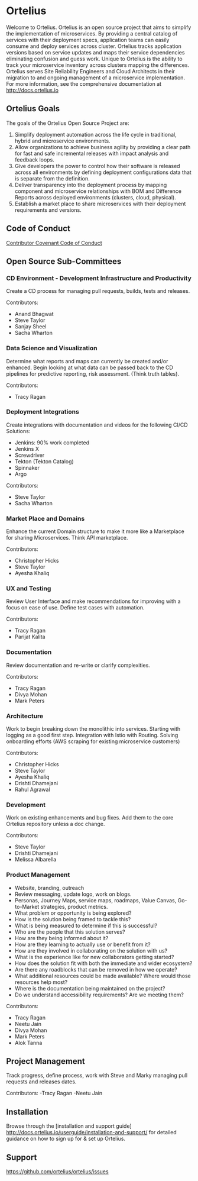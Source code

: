 # Ortelius
Welcome to Ortelius. Ortelius is an open source project that aims to simplify the implementation of microservices. By providing a central catalog of services with their deployment specs, application teams can easily consume and deploy services across cluster. Ortelius tracks application versions based on service updates and maps their service dependencies eliminating confusion and guess work.  Unique to Ortelius is the ability to track your microservice inventory across clusters mapping the differences.  Ortelius serves Site Reliability Engineers and Cloud Architects in their migration to and ongoing management of a microservice implementation. For more information, see the comprehensive documentation at http://docs.ortelius.io 

## Ortelius Goals
The goals of the Ortelius Open Source Project are: 

1) Simplify deployment automation across the life cycle in traditional, hybrid and microservice environments.
2) Allow organizations to achieve business agility by providing a clear path for fast and safe incremental releases with impact analysis and feedback loops. 
3) Give developers the power to control how their software is released across all environments by defining deployment configurations data that is separate from the definition.   
4) Deliver transparency into the deployment process by mapping component and microservice relationships with BOM and Difference Reports across deployed environments (clusters, cloud, physical).  
5) Establish a market place to share microservices with their deployment requirements and versions.

## Code of Conduct

[Contributor Covenant Code of Conduct](./CODE_OF_CONDUCT.md)

## Open Source Sub-Committees

### CD Environment - Development Infrastructure and Productivity

Create a CD process for managing pull requests, builds, tests and releases.  

Contributors:
- Anand Bhagwat
- Steve Taylor
- Sanjay Sheel
- Sacha Wharton
  
### Data Science and Visualization

Determine what reports and maps can currently be created and/or enhanced.  Begin looking at what data can be passed back to the CD pipelines for predictive reporting, risk assessment. (Think truth tables).

Contributors:
- Tracy Ragan

### Deployment Integrations

Create integrations with documentation and videos for the following CI/CD Solutions:

- Jenkins: 90% work completed
- Jenkins X
- Screwdriver
- Tekton (Tekton Catalog)
- Spinnaker
- Argo

Contributors:
- Steve Taylor
- Sacha Wharton

### Market Place and Domains

Enhance the current Domain structure to make it more like a Marketplace for sharing Microservices.  Think API marketplace.

Contributors:
- Christopher Hicks
- Steve Taylor
- Ayesha Khaliq

### UX and Testing

Review User Interface and make recommendations for improving with a focus on ease of use. Define test cases with automation.

Contributors:
- Tracy Ragan
- Parijat Kalita

### Documentation

Review documentation and re-write or clarify complexities.

Contributors:
- Tracy Ragan
- Divya Mohan
- Mark Peters

### Architecture

Work to begin breaking down the monolithic into services. Starting with logging as a good first step. Integration with Istio with Routing. Solving onboarding efforts (AWS scraping for existing microservice customers)

Contributors:
- Christopher Hicks
- Steve Taylor
- Ayesha Khaliq
- Drishti Dhamejani
- Rahul Agrawal

### Development

Work on existing enhancements and bug fixes. Add them to the core Ortelius repository unless a doc change.

Contributors:
- Steve Taylor
- Drishti Dhamejani
- Melissa Albarella

### Product Management

- Website, branding, outreach 
- Review messaging, update logo, work on blogs. 
- Personas, Journey Maps, service maps, roadmaps, Value Canvas, Go-to-Market strategies, product metrics. 
- What problem or opportunity is being explored?
- How is the solution being framed to tackle this?
- What is being measured to determine if this is successful?
- Who are the people that this solution serves?
- How are they being informed about it?
- How are they learning to actually use or benefit from it?
- How are they involved in collaborating on the solution with us?
- What is the experience like for new collaborators getting started?
- How does the solution fit with both the immediate and wider ecosystem?
- Are there any roadblocks that can be removed in how we operate?
- What additional resources could be made available? Where would those resources help most?
- Where is the documentation being maintained on the project?
- Do we understand accessibility requirements? Are we meeting them?

Contributors:
- Tracy Ragan
- Neetu Jain
- Divya Mohan
- Mark Peters
- Alok Tanna

## Project Management

Track progress, define process, work with Steve and Marky managing pull requests and releases dates.

Contributors: 
-Tracy Ragan
-Neetu Jain

## Installation

Browse through the [installation and support guide] http://docs.ortelius.io/userguide/installation-and-support/ for detailed guidance on how to sign up for & set up Ortelius. 

## Support

https://github.com/ortelius/ortelius/issues

